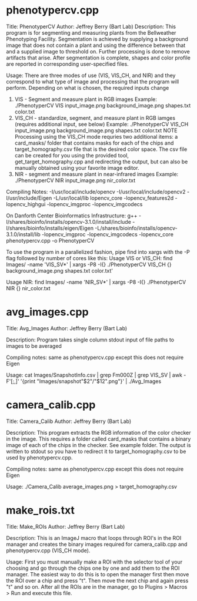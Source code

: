 # phenotypercv.cpp

Title: PhenotyperCV
Author: Jeffrey Berry (Bart Lab)
Description: This program is for segmenting and measuring plants from the Bellweather Phenotyping
Facility. Segmentation is achieved by supplying a background image that does not contain a plant
and using the difference between that and a supplied image to threshold on. Further processing is
done to remove artifacts that arise. After segmentation is complete, shapes and color profile are
reported in corresponding user-specified files.

Usage: There are three modes of use (VIS, VIS_CH, and NIR) and they correspond to what type of image
and processing that the program will perform. Depending on what is chosen, the required inputs change
1) VIS - Segment and measure plant in RGB images
   Example: ./PhenotyperCV VIS input_image.png background_image.png shapes.txt color.txt
2) VIS_CH - standardize, segment, and measure plant in RGB iamges (requires additional input, see below)
   Example: ./PhenotyperCV VIS_CH input_image.png background_image.png shapes.txt color.txt
NOTE Processing using the VIS_CH mode requries two additional items: a card_masks/ folder that contains
masks for each of the chips and target_homography.csv file that is the desired color space. The csv
file can be created for you using the provided tool, get_target_homography.cpp and redirecting the output,
but can also be manually obtained using your favorite image editor.
3) NIR - segment and measure plant in near-infrared images
   Example: ./PhenotyperCV NIR input_image.png nir_color.txt

Compiling Notes:
-I/usr/local/include/opencv -I/usr/local/include/opencv2 -I/usr/include/Eigen
-L/usr/local/lib lopencv_core -lopencv_features2d -lopencv_highgui -lopencv_imgproc -lopencv_imgcodecs

On Danforth Center Bioinformatics Infrastructure:
g++ -I/shares/bioinfo/installs/opencv-3.1.0/install/include -I/shares/bioinfo/installs/eigen/Eigen -L/shares/bioinfo/installs/opencv-3.1.0/install/lib -lopencv_imgproc -lopencv_imgcodecs -lopencv_core phenotypercv.cpp -o PhenotyperCV

To use the program in a parallelized fashion, pipe find into xargs with the -P flag followed by
number of cores like this:
   Usage VIS or VIS_CH:
      find Images/ -name 'VIS_SV*' | xargs -P8 -I{} ./PhenotyperCV VIS_CH {} background_image.png shapes.txt color.txt'
   
   Usage NIR:
      find Images/ -name 'NIR_SV*' | xargs -P8 -I{} ./PhenotyperCV NIR {} nir_color.txt



# avg_images.cpp

Title: Avg_Images
Author: Jeffrey Berry (Bart Lab)

Description:
Program takes single column stdout input of file paths to images to be averaged

Compiling notes:
same as phenotypercv.cpp except this does not require Eigen

Usage:
cat Images/SnapshotInfo.csv | grep Fm000Z | grep VIS_SV | awk -F'[;,]' '{print "Images/snapshot"$2"/"$12".png"}' | ./Avg_Images



# camera_calib.cpp

Title: Camera_Calib
Author: Jeffrey Berry (Bart Lab)

Description: 
This program extracts the RGB information of the color checker in the image. This requires a folder called card_masks that contains a binary image of each of the chips in the checker. See example folder. The output is written to stdout so you have to redirect it to target_homography.csv to be used by phenotypercv.cpp. 

Compiling notes:
same as phenotypercv.cpp except this does not require Eigen

Usage: 
./Camera_Calib average_images.png > target_homography.csv



# make_rois.txt

Title: Make_ROIs
Author: Jeffrey Berry (Bart Lab)

Description: This is an ImageJ macro that loops through ROI's in the ROI manager and creates the binary images required for camera_calib.cpp and phenotypercv.cpp (VIS_CH mode). 

Usage:
First you must manually make a ROI with the selector tool of your choosing and go through the chips one by one and add them to the ROI manager. The easiest way to do this is to open the manager first then move the ROI over a chip and press "t". Then move the next chip and again press "t" and so on. After all the ROIs are in the manager, go to Plugins > Macros > Run and execute this file. 
